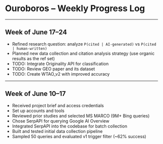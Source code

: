# Ouroboros – Weekly Progress Log

---

## Week of June 17–24

- Refined research question: analyze `P(cited | AI-generated)` vs `P(cited | human-written)`
- Planned new data collection and citation analysis strategy (use organic results as the ref set)
- TODO: Integrate Originality API for classification
- TODO: Review GEO paper and its dataset
- TODO: Create WTAO_v2 with improved accuracy

---

## Week of June 10–17

- Received project brief and access credentials
- Set up accounts and tools
- Reviewed prior studies and selected MS MARCO (9M+ Bing queries)
- Chose SerpAPI for querying Google AI Overview
- Integrated SerpAPI into the codebase for batch collection
- Built and tested initial data collection pipeline
- Sampled 50 queries and evaluated v1 trigger filter (~62% success)
